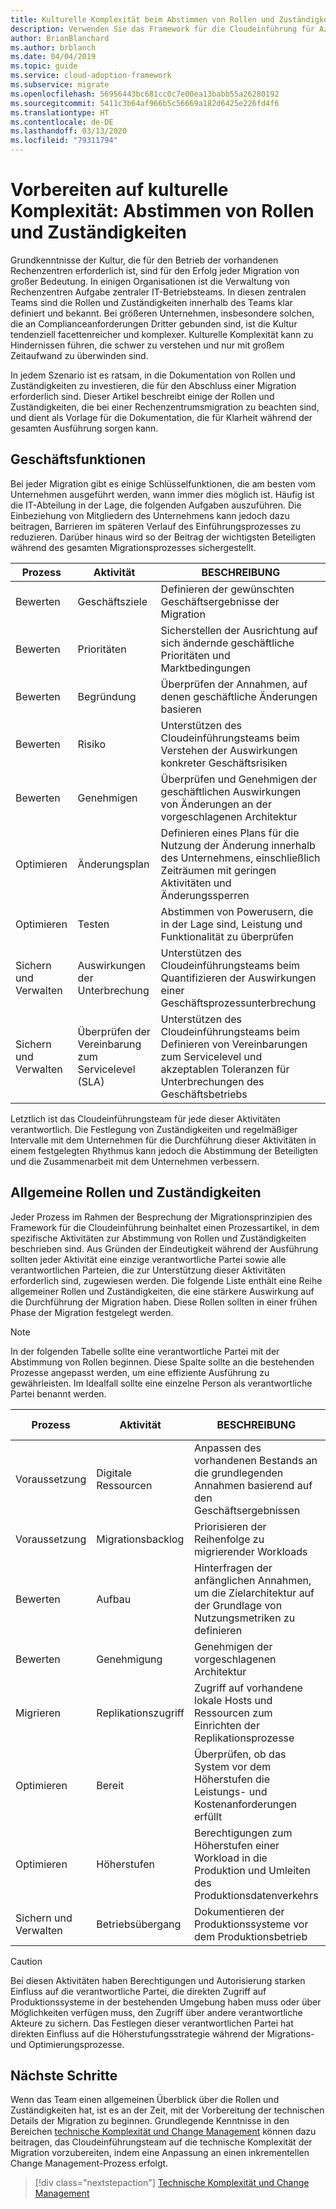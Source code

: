 ```yaml
---
title: Kulturelle Komplexität beim Abstimmen von Rollen und Zuständigkeiten
description: Verwenden Sie das Framework für die Cloudeinführung für Azure, um sich auf die kulturelle Komplexität vorzubereiten, indem Sie Rollen und Zuständigkeiten so abstimmen, dass während des Migrationsprozesses die Eindeutigkeit sichergestellt ist.
author: BrianBlanchard
ms.author: brblanch
ms.date: 04/04/2019
ms.topic: guide
ms.service: cloud-adoption-framework
ms.subservice: migrate
ms.openlocfilehash: 56956443bc681cc0c7e00ea13babb55a26280192
ms.sourcegitcommit: 5411c3b64af966b5c56669a182d6425e226fd4f6
ms.translationtype: HT
ms.contentlocale: de-DE
ms.lasthandoff: 03/13/2020
ms.locfileid: "79311794"
---
```

# <a name="prepare-for-cultural-complexity-aligning-roles-and-responsibilities"></a>Vorbereiten auf kulturelle Komplexität: Abstimmen von Rollen und Zuständigkeiten

Grundkenntnisse der Kultur, die für den Betrieb der vorhandenen Rechenzentren erforderlich ist, sind für den Erfolg jeder Migration von großer Bedeutung. In einigen Organisationen ist die Verwaltung von Rechenzentren Aufgabe zentraler IT-Betriebsteams. In diesen zentralen Teams sind die Rollen und Zuständigkeiten innerhalb des Teams klar definiert und bekannt. Bei größeren Unternehmen, insbesondere solchen, die an Complianceanforderungen Dritter gebunden sind, ist die Kultur tendenziell facettenreicher und komplexer. Kulturelle Komplexität kann zu Hindernissen führen, die schwer zu verstehen und nur mit großem Zeitaufwand zu überwinden sind.

In jedem Szenario ist es ratsam, in die Dokumentation von Rollen und Zuständigkeiten zu investieren, die für den Abschluss einer Migration erforderlich sind. Dieser Artikel beschreibt einige der Rollen und Zuständigkeiten, die bei einer Rechenzentrumsmigration zu beachten sind, und dient als Vorlage für die Dokumentation, die für Klarheit während der gesamten Ausführung sorgen kann.

## <a name="business-functions"></a>Geschäftsfunktionen

Bei jeder Migration gibt es einige Schlüsselfunktionen, die am besten vom Unternehmen ausgeführt werden, wann immer dies möglich ist. Häufig ist die IT-Abteilung in der Lage, die folgenden Aufgaben auszuführen. Die Einbeziehung von Mitgliedern des Unternehmens kann jedoch dazu beitragen, Barrieren im späteren Verlauf des Einführungsprozesses zu reduzieren. Darüber hinaus wird so der Beitrag der wichtigsten Beteiligten während des gesamten Migrationsprozesses sichergestellt.

| Prozess | Aktivität | BESCHREIBUNG |
|---------|---------|---------|
| Bewerten | Geschäftsziele | Definieren der gewünschten Geschäftsergebnisse der Migration |
| Bewerten | Prioritäten | Sicherstellen der Ausrichtung auf sich ändernde geschäftliche Prioritäten und Marktbedingungen |
| Bewerten | Begründung | Überprüfen der Annahmen, auf denen geschäftliche Änderungen basieren |
| Bewerten | Risiko | Unterstützen des Cloudeinführungsteams beim Verstehen der Auswirkungen konkreter Geschäftsrisiken |
| Bewerten | Genehmigen | Überprüfen und Genehmigen der geschäftlichen Auswirkungen von Änderungen an der vorgeschlagenen Architektur |
| Optimieren | Änderungsplan | Definieren eines Plans für die Nutzung der Änderung innerhalb des Unternehmens, einschließlich Zeiträumen mit geringen Aktivitäten und Änderungssperren |
| Optimieren | Testen | Abstimmen von Powerusern, die in der Lage sind, Leistung und Funktionalität zu überprüfen |
| Sichern und Verwalten | Auswirkungen der Unterbrechung | Unterstützen des Cloudeinführungsteams beim Quantifizieren der Auswirkungen einer Geschäftsprozessunterbrechung |
| Sichern und Verwalten | Überprüfen der Vereinbarung zum Servicelevel (SLA) | Unterstützen des Cloudeinführungsteams beim Definieren von Vereinbarungen zum Servicelevel und akzeptablen Toleranzen für Unterbrechungen des Geschäftsbetriebs |

Letztlich ist das Cloudeinführungsteam für jede dieser Aktivitäten verantwortlich. Die Festlegung von Zuständigkeiten und regelmäßiger Intervalle mit dem Unternehmen für die Durchführung dieser Aktivitäten in einem festgelegten Rhythmus kann jedoch die Abstimmung der Beteiligten und die Zusammenarbeit mit dem Unternehmen verbessern.

## <a name="common-roles-and-responsibilities"></a>Allgemeine Rollen und Zuständigkeiten

Jeder Prozess im Rahmen der Besprechung der Migrationsprinzipien des Framework für die Cloudeinführung beinhaltet einen Prozessartikel, in dem spezifische Aktivitäten zur Abstimmung von Rollen und Zuständigkeiten beschrieben sind. Aus Gründen der Eindeutigkeit während der Ausführung sollten jeder Aktivität eine einzige verantwortliche Partei sowie alle verantwortlichen Parteien, die zur Unterstützung dieser Aktivitäten erforderlich sind, zugewiesen werden. Die folgende Liste enthält eine Reihe allgemeiner Rollen und Zuständigkeiten, die eine stärkere Auswirkung auf die Durchführung der Migration haben. Diese Rollen sollten in einer frühen Phase der Migration festgelegt werden.

> [!NOTE]
> In der folgenden Tabelle sollte eine verantwortliche Partei mit der Abstimmung von Rollen beginnen. Diese Spalte sollte an die bestehenden Prozesse angepasst werden, um eine effiziente Ausführung zu gewährleisten. Im Idealfall sollte eine einzelne Person als verantwortliche Partei benannt werden.

| Prozess | Aktivität | BESCHREIBUNG | Verantwortliche Partei |
|---------|---------|---------|---------|
| Voraussetzung | Digitale Ressourcen | Anpassen des vorhandenen Bestands an die grundlegenden Annahmen basierend auf den Geschäftsergebnissen | Cloudstrategieteam |
| Voraussetzung | Migrationsbacklog | Priorisieren der Reihenfolge zu migrierender Workloads | Cloudstrategieteam |
| Bewerten | Aufbau | Hinterfragen der anfänglichen Annahmen, um die Zielarchitektur auf der Grundlage von Nutzungsmetriken zu definieren | Cloudeinführungsteam |
| Bewerten | Genehmigung | Genehmigen der vorgeschlagenen Architektur | Cloudstrategieteam |
| Migrieren | Replikationszugriff | Zugriff auf vorhandene lokale Hosts und Ressourcen zum Einrichten der Replikationsprozesse | Cloudeinführungsteam |
| Optimieren | Bereit | Überprüfen, ob das System vor dem Höherstufen die Leistungs- und Kostenanforderungen erfüllt | Cloudeinführungsteam |
| Optimieren | Höherstufen | Berechtigungen zum Höherstufen einer Workload in die Produktion und Umleiten des Produktionsdatenverkehrs | Cloudeinführungsteam |
| Sichern und Verwalten | Betriebsübergang | Dokumentieren der Produktionssysteme vor dem Produktionsbetrieb | Cloudeinführungsteam |

> [!CAUTION]
> Bei diesen Aktivitäten haben Berechtigungen und Autorisierung starken Einfluss auf die verantwortliche Partei, die direkten Zugriff auf Produktionssysteme in der bestehenden Umgebung haben muss oder über Möglichkeiten verfügen muss, den Zugriff über andere verantwortliche Akteure zu sichern. Das Festlegen dieser verantwortlichen Partei hat direkten Einfluss auf die Höherstufungsstrategie während der Migrations- und Optimierungsprozesse.

## <a name="next-steps"></a>Nächste Schritte

Wenn das Team einen allgemeinen Überblick über die Rollen und Zuständigkeiten hat, ist es an der Zeit, mit der Vorbereitung der technischen Details der Migration zu beginnen. Grundlegende Kenntnisse in den Bereichen [technische Komplexität und Change Management](./technical-complexity.md) können dazu beitragen, das Cloudeinführungsteam auf die technische Komplexität der Migration vorzubereiten, indem eine Anpassung an einen inkrementellen Change Management-Prozess erfolgt.

> [!div class="nextstepaction"]
> [Technische Komplexität und Change Management](./technical-complexity.md)
